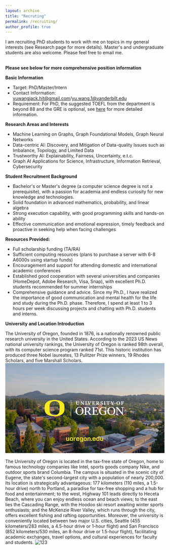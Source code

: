 ```yaml
---
layout: archive
title: "Recruting"
permalink: /recruiting/
author_profile: true
---
```

I am recruiting PhD students to work with me on topics in my general interests (see Research page for more details). Master's and undergraduate students are also welcome. Please feel free to email me.

<br>**Please see below for more comprehensive position information**

**Basic Information**
- Target: PhD/Master/Intern
- Contact Information: yuwangjack.hit@gmail.com/yu.wang.1@vanderbilt.edu
- Requirement: For PhD, the suggested TOEFL from the department is beyond 88 and the GRE is optional, see [here](https://scds.uoregon.edu/cs/graduate-programs/phd) for more detailed information.

**Research Areas and Interests**
- Machine Learning on Graphs, Graph Foundational Models, Graph Neural Networks
- Data-centric AI: Discovery, and Mitigation of Data-quality Issues such as Imbalance, Topology, and Limited Data
- Trustworthy AI: Explainability, Fairness, Uncertainty, e.t.c.
- Graph AI Applications for Science, Infrastructure, Information Retrieval, Cybersecurity

**Student Recruitment Background**
- Bachelor's or Master's degree (a computer science degree is not a prerequisite), with a passion for academia and endless curiosity for new knowledge and technologies.
- Solid foundation in advanced mathematics, probability, and linear algebra
- Strong execution capability, with good programming skills and hands-on ability
- Effective communication and emotional expression, timely feedback and proactive in seeking help when facing challenges

**Resources Provided:**
- Full scholarship funding (TA/RA)
- Sufficient computing resources (plans to purchase a server with 6-8 A6000s using startup funds)
- Encouragement and support for attending domestic and international academic conferences
- Established good cooperation with several universities and companies (HomeDepot, Adobe Research, Visa, Snap), with excellent Ph.D. students recommended for summer internships
- Comprehensive guidance and advice. Since my Ph.D., I have realized the importance of good communication and mental health for the life and study during the Ph.D. phase. Therefore, I spend at least 1 to 3 hours per week discussing projects and chatting with Ph.D. students and interns.

**University and Location Introduction**

The University of Oregon, founded in 1876, is a nationally renowned public research university in the United States. According to the 2023 US News national university rankings, the University of Oregon is ranked 98th overall, with its computer science program ranked 71st. This historic institution has produced three Nobel laureates, 13 Pulitzer Prize winners, 19 Rhodes Scholars, and five Marshall Scholars.
![123](../images/uo.png)

The University of Oregon is located in the tax-free state of Oregon, home to famous technology companies like Intel, sports goods company Nike, and outdoor sports brand Columbia. The campus is situated in the scenic city of Eugene, the state's second-largest city with a population of nearly 200,000. Its location is strategically advantageous: 177 kilometers (110 miles, a 1.5-hour drive) north to Portland, a paradise for tax-free shopping and a hub for food and entertainment; to the west, Highway 101 leads directly to Heceta Beach, where you can enjoy endless ocean and beach views; to the east lies the Cascading Range, with the Hoodoo ski resort awaiting winter sports enthusiasts; and the McKenzie River Valley, which runs through the city, offers excellent fishing and rafting opportunities. Moreover, the university is conveniently located between two major U.S. cities, Seattle (455 kilometers/283 miles, a 4.5-hour drive or 1-hour flight) and San Francisco (852 kilometers/530 miles, an 8-hour drive or 1.5-hour flight), facilitating academic exchanges, travel options, and cultural experiences for faculty and students.
![123](../images/eugene.png)


